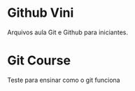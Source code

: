 # Github Vini

Arquivos aula Git e Github para iniciantes.
# Git Course
Teste para ensinar como o git funciona
